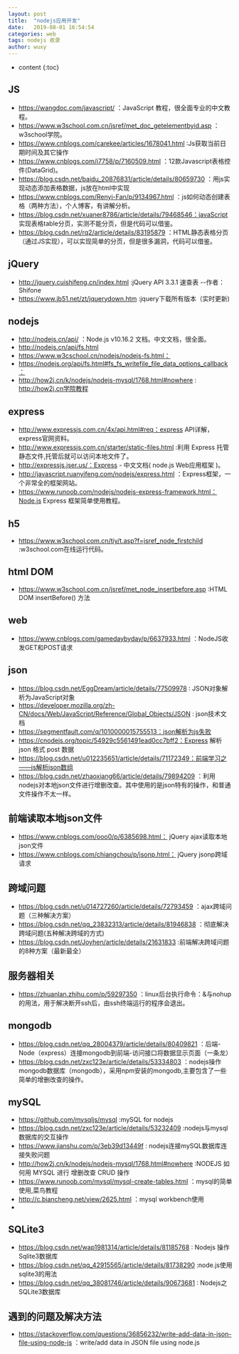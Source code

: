```yaml
---
layout: post
title:  "nodejs应用开发"
date:   2019-08-01 16:54:54
categories: web
tags: nodejs 收录
author: wuxy
---
```


* content
{:toc}

## JS
- https://wangdoc.com/javascript/ ：JavaScript 教程，很全面专业的中文教程。
- https://www.w3school.com.cn/jsref/met_doc_getelementbyid.asp ： w3school学院。
- https://www.cnblogs.com/carekee/articles/1678041.html :Js获取当前日期时间及其它操作
- https://www.cnblogs.com/i7758/p/7160509.html ：12款Javascript表格控件(DataGrid)。
- https://blog.csdn.net/baidu_20876831/article/details/80659730 ：用js实现动态添加表格数据，js放在html中实现
- https://www.cnblogs.com/Renyi-Fan/p/9134967.html ：js如何动态创建表格（两种方法），个人博客，有讲解分析。
- https://blog.csdn.net/xuaner8786/article/details/79468546：javaScript 实现表格table分页，实测不能分页，但是代码可以借鉴。
- https://blog.csdn.net/rq2/article/details/83195879 ：HTML静态表格分页（通过JS实现），可以实现简单的分页，但是很多漏洞，代码可以借鉴。

## jQuery
- http://jquery.cuishifeng.cn/index.html :jQuery API 3.3.1 速查表  --作者：Shifone
- https://www.jb51.net/zt/jquerydown.htm :jquery下载所有版本（实时更新)

## nodejs
- http://nodejs.cn/api/ ：Node.js v10.16.2 文档。中文文档，很全面。
- http://nodejs.cn/api/fs.html
- https://www.w3cschool.cn/nodejs/nodejs-fs.html：
- https://nodejs.org/api/fs.html#fs_fs_writefile_file_data_options_callback：
- http://how2j.cn/k/nodejs/nodejs-mysql/1768.html#nowhere : http://how2j.cn学院教程

## express
- http://www.expressjs.com.cn/4x/api.html#req：express API详解，express官网资料。
- http://www.expressjs.com.cn/starter/static-files.html :利用 Express 托管静态文件,托管后就可以访问本地文件了。
- http://expressjs.jser.us/：Express - 中文文档( node.js Web应用框架 )。
- http://javascript.ruanyifeng.com/nodejs/express.html ：Express框架，一个非常全的框架网站。
- https://www.runoob.com/nodejs/nodejs-express-framework.html：Node.js Express 框架简单使用教程。


## h5
- https://www.w3school.com.cn/tiy/t.asp?f=jsref_node_firstchild :w3school.com在线运行代码。

## html DOM
- https://www.w3school.com.cn/jsref/met_node_insertbefore.asp :HTML DOM insertBefore() 方法

## web
- https://www.cnblogs.com/gamedaybyday/p/6637933.html ：NodeJS收发GET和POST请求

## json
- https://blog.csdn.net/EggDream/article/details/77509978 : JSON对象解析为JavaScript对象
- https://developer.mozilla.org/zh-CN/docs/Web/JavaScript/Reference/Global_Objects/JSON : json技术文档
- https://segmentfault.com/q/1010000015755513：json解析为js失败
- https://cnodejs.org/topic/54929c5561491ead0cc7bff2：Express 解析 json 格式 post 数据
- https://blog.csdn.net/u012235651/article/details/71172349：前端学习之——js解析json数组
- https://blog.csdn.net/zhaoxiang66/article/details/79894209 ：利用nodejs对本地json文件进行增删改查。其中使用的是json特有的操作，和普通文件操作不太一样。

## 前端读取本地json文件
- https://www.cnblogs.com/ooo0/p/6385698.html： jQuery ajax读取本地json文件
- https://www.cnblogs.com/chiangchou/p/jsonp.html： jQuery jsonp跨域请求

## 跨域问题
- https://blog.csdn.net/u014727260/article/details/72793459 ：ajax跨域问题（三种解决方案）
- https://blog.csdn.net/qq_23832313/article/details/81946838 ：彻底解决跨域问题(五种解决跨域的方式)
- https://blog.csdn.net/Joyhen/article/details/21631833 :前端解决跨域问题的8种方案（最新最全）

## 服务器相关
- https://zhuanlan.zhihu.com/p/59297350 ：linux后台执行命令：&与nohup的用法，用于解决断开ssh后，由ssh终端运行的程序会退出。

## mongodb
- https://blog.csdn.net/qq_28004379/article/details/80409821 ：后端-Node（express）连接mongodb到前端-访问接口将数据显示页面（一条龙）
- https://blog.csdn.net/zxc123e/article/details/53334803 ：nodejs操作mongodb数据库（mongodb），采用npm安装的mongodb,主要包含了一些简单的增删改查的操作。

## mySQL
- https://github.com/mysqljs/mysql :mySQL for nodejs
- https://blog.csdn.net/zxc123e/article/details/53232409 :nodejs与mysql数据库的交互操作
- https://www.jianshu.com/p/3eb39d13449f : nodejs连接mySQL数据库连接失败问题
- http://how2j.cn/k/nodejs/nodejs-mysql/1768.html#nowhere :NODEJS 如何用 MYSQL 进行 增删改查 CRUD 操作
- https://www.runoob.com/mysql/mysql-create-tables.html ：mysql的简单使用,菜鸟教程
- http://c.biancheng.net/view/2625.html ：mysql workbench使用
-

## SQLite3
- https://blog.csdn.net/wap1981314/article/details/81185768 : Nodejs 操作Sqlite3数据库
- https://blog.csdn.net/qq_42915565/article/details/81738290 :node.js使用sqlite3的用法
- https://blog.csdn.net/qq_38081746/article/details/90673681 : Nodejs之SQLite3数据库

## 遇到的问题及解决方法
- https://stackoverflow.com/questions/36856232/write-add-data-in-json-file-using-node-js ：write/add data in JSON file using node.js

